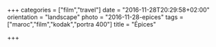 +++
categories = ["film","travel"]
date = "2016-11-28T20:29:58+02:00"
orientation = "landscape"
photo = "2016-11-28-epices"
tags = ["maroc","film","kodak","portra 400"]
title = "Épices"

+++
